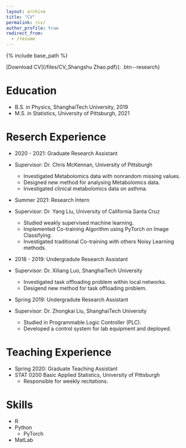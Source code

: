 ```yaml
---
layout: archive
title: "CV"
permalink: /cv/
author_profile: true
redirect_from:
  - /resume
---
```


{% include base_path %}

[Download CV](/files/CV_Shangshu Zhao.pdf){: .btn--research}

Education
======
* B.S. in Physics, ShanghaiTech University, 2019
* M.S. in Statistics, University of Pittsburgh, 2021

Reserch Experience
======
* 2020 - 2021: Graduate Research Assistant
* Supervisor: Dr. Chris McKennan, University of Pittsburgh
  * Investigated Metabolomics data with nonrandom missing values.
  * Designed new method for analysing Metabolomics data.
  * Investigated clinical metabolomics data on asthma.

* Summer 2021: Research Intern
* Supervisor: Dr. Yang Liu, University of California Santa Cruz
  * Studied weakly supervised machine learning.
  * Implemented Co-training Algorithm using PyTorch on Image Classifying.
  * Investigated traditional Co-training with others Noisy Learning methods.

* 2018 - 2019: Undergradute Research Assistant
* Supervisor: Dr. Xiliang Luo, ShanghaiTech University
  * Investigated task offloading problem within local networks.
  * Desigend new method for task offloading problem.

* Spring 2019: Undergradute Research Assistant
* Supervisor: Dr. Zhongkai Liu, ShanghaiTech University
  * Studied in Programmable Logic Controller (PLC).
  * Developed a control system for lab equipment and deployed.

Teaching Experience
======
* Spring 2020: Graduate Teaching Assistant
* STAT 0200 Basic Applied Statistics, University of Pittsburgh
  * Responsible for weekly recitations.
  
Skills
======
* R
* Python
  * PyTorch
* MatLab

<!-- Publications
======
  <ul>{% for post in site.publications %}
    {% include archive-single-cv.html %}
  {% endfor %}</ul>
  
Talks
======
  <ul>{% for post in site.talks %}
    {% include archive-single-talk-cv.html %}
  {% endfor %}</ul>
  
Teaching
======
  <ul>{% for post in site.teaching %}
    {% include archive-single-cv.html %}
  {% endfor %}</ul> -->
